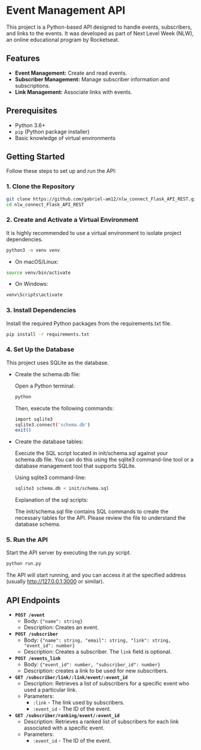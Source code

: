 # Event Management API

This project is a Python-based API designed to handle events, subscribers, and links to the events. It was developed as part of Next Level Week (NLW), an online educational program by Rocketseat.

## Features

- **Event Management:** Create and read events.
- **Subscriber Management:** Manage subscriber information and subscriptions.
- **Link Management:** Associate links with events.

## Prerequisites

- Python 3.6+
- `pip` (Python package installer)
- Basic knowledge of virtual environments

## Getting Started

Follow these steps to set up and run the API:

### 1. Clone the Repository

```bash
git clone https://github.com/gabriel-am12/nlw_connect_Flask_API_REST.git
cd nlw_connect_Flask_API_REST
```

### 2. Create and Activate a Virtual Environment

It is highly recommended to use a virtual environment to isolate project dependencies.

```bash
python3 -m venv venv
```

- On macOS/Linux:

```bash
source venv/bin/activate
```

- On Windows:

```bash
venv\Scripts\activate
```

### 3. Install Dependencies

Install the required Python packages from the requirements.txt file.

```bash
pip install -r requirements.txt
```

### 4. Set Up the Database

This project uses SQLite as the database.

- Create the schema.db file:

  Open a Python terminal:

  ```bash
  python
  ```

  Then, execute the following commands:

  ```bash
  import sqlite3
  sqlite3.connect('schema.db')
  exit()
  ```

- Create the database tables:

  Execute the SQL script located in init/schema.sql against your schema.db file. You can do this using the sqlite3 command-line tool or a database management tool that supports SQLite.

  Using sqlite3 command-line:

  ```bash
  sqlite3 schema.db < init/schema.sql
  ```

  Explanation of the sql scripts:

  The init/schema.sql file contains SQL commands to create the necessary tables for the API. Please review the file to understand the database schema.

### 5. Run the API

Start the API server by executing the run.py script.

```bash
python run.py
```

The API will start running, and you can access it at the specified address (usually http://127.0.0.1:3000 or similar).

## API Endpoints

- **`POST /event`**
  - Body: `{"name": string}`
  - Description: Creates an event.
- **`POST /subscriber`**
  - Body: `{"name": string, "email": string, "link": string, "event_id": number}`
  - Description: Creates a subscriber. The `link` field is optional.
- **`POST /events_link`**
  - Body: `{"event_id": number, "subscriber_id": number}`
  - Description: creates a link to be used for new subscribers.
- **`GET /subscriber/link/:link/event/:event_id`**
  - Description: Retrieves a list of subscribers for a specific event who used a particular link.
  - Parameters:
    - `:link` - The link used by subscribers.
    - `:event_id` - The ID of the event.
- **`GET /subscriber/ranking/event/:event_id`**
  - Description: Retrieves a ranked list of subscribers for each link associated with a specific event.
  - Parameters:
    - `:event_id` - The ID of the event.

